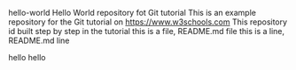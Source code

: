 hello-world
Hello World repository fot Git tutorial
This is an example repository for the Git tutorial on https://www.w3schools.com
This repository id built step by step in the tutorial
this is a file, README.md file
this is a line, README.md line

hello
hello

